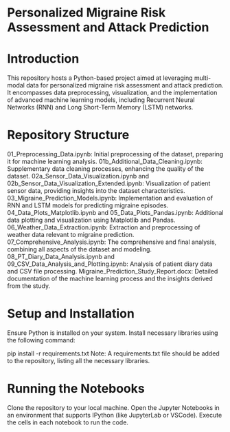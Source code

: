 # Personalized Migraine Risk Assessment and Attack Prediction
# Introduction
This repository hosts a Python-based project aimed at leveraging multi-modal data for personalized migraine risk assessment and attack prediction. It encompasses data preprocessing, visualization, and the implementation of advanced machine learning models, including Recurrent Neural Networks (RNN) and Long Short-Term Memory (LSTM) networks.

# Repository Structure
01_Preprocessing_Data.ipynb: Initial preprocessing of the dataset, preparing it for machine learning analysis.
01b_Additional_Data_Cleaning.ipynb: Supplementary data cleaning processes, enhancing the quality of the dataset.
02a_Sensor_Data_Visualization.ipynb and 02b_Sensor_Data_Visualization_Extended.ipynb: Visualization of patient sensor data, providing insights into the dataset characteristics.
03_Migraine_Prediction_Models.ipynb: Implementation and evaluation of RNN and LSTM models for predicting migraine episodes.
04_Data_Plots_Matplotlib.ipynb and 05_Data_Plots_Pandas.ipynb: Additional data plotting and visualization using Matplotlib and Pandas.
06_Weather_Data_Extraction.ipynb: Extraction and preprocessing of weather data relevant to migraine prediction.
07_Comprehensive_Analysis.ipynb: The comprehensive and final analysis, combining all aspects of the dataset and modeling.
08_PT_Diary_Data_Analysis.ipynb and 09_CSV_Data_Analysis_and_Plotting.ipynb: Analysis of patient diary data and CSV file processing.
Migraine_Prediction_Study_Report.docx: Detailed documentation of the machine learning process and the insights derived from the study.
# Setup and Installation
Ensure Python is installed on your system. Install necessary libraries using the following command:


pip install -r requirements.txt
Note: A requirements.txt file should be added to the repository, listing all the necessary libraries.
# Running the Notebooks
Clone the repository to your local machine.
Open the Jupyter Notebooks in an environment that supports IPython (like JupyterLab or VSCode).
Execute the cells in each notebook to run the code.